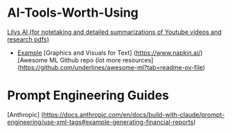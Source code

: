# AI-Tools-Worth-Using

[Lilys AI (for notetaking and detailed summarizations of Youtube videos and research pdfs)](https://lilys.ai)
  * [Example](https://lilys.ai/digest/657978)
[Graphics and Visuals for Text] (https://www.napkin.ai/)
[Awesome ML Github repo (lot more resources] (https://github.com/underlines/awesome-ml?tab=readme-ov-file)

# Prompt Engineering Guides
[Anthropic] (https://docs.anthropic.com/en/docs/build-with-claude/prompt-engineering/use-xml-tags#example-generating-financial-reports)

